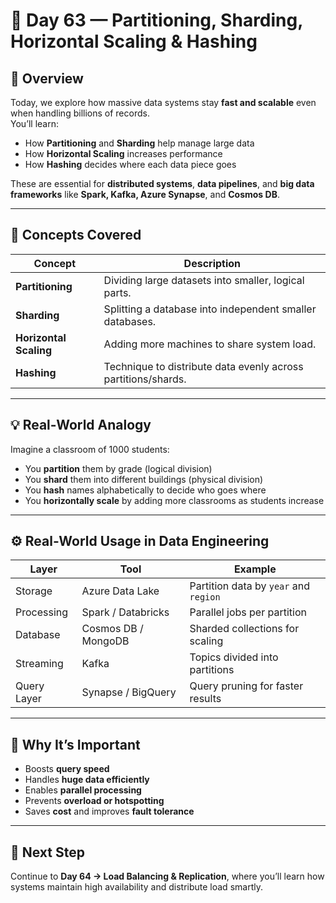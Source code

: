 # 🧠 Day 63 — Partitioning, Sharding, Horizontal Scaling & Hashing

## 📘 Overview
Today, we explore how massive data systems stay **fast and scalable** even when handling billions of records.  
You’ll learn:
- How **Partitioning** and **Sharding** help manage large data
- How **Horizontal Scaling** increases performance
- How **Hashing** decides where each data piece goes

These are essential for **distributed systems**, **data pipelines**, and **big data frameworks** like **Spark, Kafka, Azure Synapse**, and **Cosmos DB**.

---

## 🧩 Concepts Covered
| Concept | Description |
|----------|--------------|
| **Partitioning** | Dividing large datasets into smaller, logical parts. |
| **Sharding** | Splitting a database into independent smaller databases. |
| **Horizontal Scaling** | Adding more machines to share system load. |
| **Hashing** | Technique to distribute data evenly across partitions/shards. |

---

## 💡 Real-World Analogy
Imagine a classroom of 1000 students:
- You **partition** them by grade (logical division)
- You **shard** them into different buildings (physical division)
- You **hash** names alphabetically to decide who goes where
- You **horizontally scale** by adding more classrooms as students increase

---

## ⚙️ Real-World Usage in Data Engineering
| Layer | Tool | Example |
|--------|------|----------|
| Storage | Azure Data Lake | Partition data by `year` and `region` |
| Processing | Spark / Databricks | Parallel jobs per partition |
| Database | Cosmos DB / MongoDB | Sharded collections for scaling |
| Streaming | Kafka | Topics divided into partitions |
| Query Layer | Synapse / BigQuery | Query pruning for faster results |

---

## 🚀 Why It’s Important
- Boosts **query speed**
- Handles **huge data efficiently**
- Enables **parallel processing**
- Prevents **overload or hotspotting**
- Saves **cost** and improves **fault tolerance**

---

## 🔗 Next Step
Continue to **Day 64 → Load Balancing & Replication**, where you’ll learn how systems maintain high availability and distribute load smartly.


